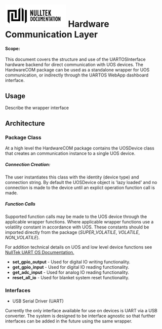 # ![NullTek Documentation](../resources/NullTekDocumentationLogo.png) Hardware Communication Layer

#### Scope: 
This document covers the structure and use of the UARTOSInterface hardware backend for direct communication with UOS devices.
The HardwareCOM package can be used as a standalone wrapper for UOS communication, or indirectly through the UARTOS WebApp dashboard interface. 

## Usage

Describe the wrapper interface

## Architecture

### Package Class
At a high level the HardwareCOM package contains the UOSDevice class that creates an communication instance to a single UOS device. 
##### Connection Creation:
The user instantiates this class with the identity (device type) and connection string. 
By default the UOSDevice object is 'lazy loaded' and no connection is made to the device until an explict operation function call is made. 
##### Function Calls
Supported function calls may be made to the UOS device through the applicable wrapper functions. 
Where applicable wrapper functions use a volatility constant in accordance with UOS. 
These constants should be imported directly from the package (*SUPER_VOLATILE*, *VOLATILE*, *NON_VOLATILE*). 

For addition technical details on UOS and low level device functions see [NullTek UART OS Documentation.](https://nulltek.xyz/wiki/doku.php?id=uart_aos)

* **set_gpio_output** - Used for digital IO writing functionality.
* **get_gpio_input** - Used for digital IO reading functionality. 
* **get_adc_input** - Used for analog IO reading functionality. 
* **reset_all_io** - Used for blanket system reset functionality. 

### Interfaces

* USB Serial Driver (UART)

Currently the only interface available for use on devices is UART via a USB converter. 
The system is designed to be interface agnostic so that further interfaces can be added in the future using the same wrapper. 
